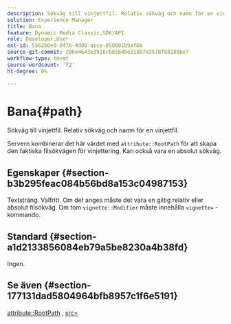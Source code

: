 ```yaml
---
description: Sökväg till vinjettfil. Relativ sökväg och namn för en vinjettfil.
solution: Experience Manager
title: Bana
feature: Dynamic Media Classic,SDK/API
role: Developer,User
exl-id: 5562b0e0-0476-4dd0-acce-058601b9af0a
source-git-commit: 206e4643e3926cb85b4be2189743578f88180be7
workflow-type: tm+mt
source-wordcount: '72'
ht-degree: 0%

---
```


# Bana{#path}

Sökväg till vinjettfil. Relativ sökväg och namn för en vinjettfil.

Servern kombinerar det här värdet med `attribute::RootPath` för att skapa den faktiska filsökvägen för vinjettering. Kan också vara en absolut sökväg.

## Egenskaper {#section-b3b295feac084b56bd8a153c04987153}

Textsträng. Valfritt. Om det anges måste det vara en giltig relativ eller absolut filsökväg. Om tom `vignette::Modifier` måste innehålla `vignette=` -kommando.

## Standard {#section-a1d2133856084eb79a5be8230a4b38fd}

Ingen.

## Se även {#section-177131dad5804964bfb8957c1f6e5191}

[attribute::RootPath](../../../../../ir-api/material-cat/image-rendering-api-ref/c-ir-material-catalog/c-ir-attributes-reference/r-ir-rootpath.md#reference-a4d7c96b62e14fcbad1740c702f160f3) , [src=](../../../../../ir-api/http-protocol/image-rendering-api-ref/c-ir-http-protocol-ref/c-ir-http-protocol-command-reference/r-ir-src.md#reference-62c98abad22149d68d405ed6aaff8272)
